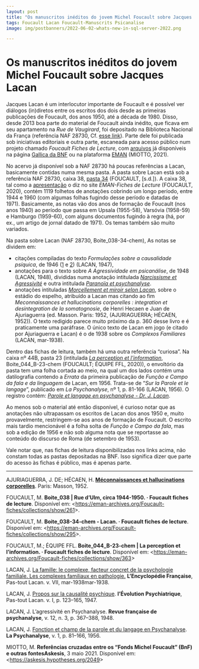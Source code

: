 ```yaml
---
layout: post
title: "Os manuscritos inéditos do jovem Michel Foucault sobre Jacques Lacan"
tags: Foucault Lacan Foucault-Manuscrits Psicanalise
image: img/postbanners/2022-06-02-whats-new-in-sql-server-2022.png

---
```


# Os manuscritos inéditos do jovem Michel Foucault sobre Jacques Lacan

Jacques Lacan é um interlocutor importante de Foucault e é possível ver
diálogos (in)diretos entre os escritos dos dois desde as primeiras
publicações de Foucault, dos anos 1950, até a década de 1980. Disso,
desde 2013 boa parte do material de Foucault ainda inédito, que ficava
em seu apartamento na *Rue de Vaugirard*, foi depositado na Biblioteca
Nacional da França (referência NAF 28730, Cf. [esse
link](https://askesis.hypotheses.org/2049)). Parte dele foi publicada
sob iniciativas editoriais e outra parte, escaneada para acesso público
num projeto chamado *Foucault Fiches de Lecture*, com
[arquivos](https://askesis.hypotheses.org/2049) já disponíveis na página
[Gallica da BNF](https://gallica.bnf.fr/) ou na plataforma
[EMAN](https://eman-archives.org/Foucault-fiches/) (MIOTTO, 2021).

No acervo já disponível sob a NAF 28730 há poucas referências a Lacan,
basicamente contidas numa mesma pasta. A pasta sobre Lacan está sob a
referência NAF 28730, caixa 38, [pasta
34](https://eman-archives.org/Foucault-fiches/collections/show/295)
(FOUCAULT, \[s.d.\]). A caixa 38, tal como a
[apresentação](https://eman-archives.org/Foucault-fiches/collections/show/261)
o diz no site *EMAN-Fiches de Lecture* (FOUCAULT, 2020), contém 1119
folhetos de anotações cobrindo um longo período, entre 1944 e 1960 (com
algumas folhas fugindo desse período e datadas de 1971). Basicamente, as
notas vão dos anos de formação de Foucault (nos anos 1940) ao período
que passa em Upsala (1955-58), Varsóvia (1958-59) e Hamburgo (1959-60),
com alguns documentos fugindo à regra (há, por ex., um artigo de jornal
datado de 1971). Os temas também são muito variados.

Na pasta sobre Lacan (NAF 28730, Boite_038-34-chem), As notas se dividem
em: 

- citações compiladas do texto *Formulações sobre a causalidade
psíquica*, de 1946
([1](https://eman-archives.org/Foucault-fiches/items/show/6979) e
[2](https://eman-archives.org/Foucault-fiches/items/show/6980)) (LACAN,
1947),
- anotações para o texto sobre *A Agressividade em psicanálise*,
de 1948 (LACAN, 1948), divididas numa anotação intitulada *[Narcissisme
et
Agressivité](https://eman-archives.org/Foucault-fiches/items/show/6981)*
e outra intitulada *[Paranoïa et
psychanalyse](https://eman-archives.org/Foucault-fiches/items/show/6983)*.
- anotações intituladas *[Morcellement et miroir selon
Lacan](https://eman-archives.org/Foucault-fiches/items/show/6982)*,
sobre o estádio do espelho, atribuído a Lacan mas citando ao fim
*Meconnaissances et hallucinations corporelles : integration et
desintegration de la somatognosie*, de Henri Hecaen e Juan de
Ajuriaguerra (ed. Masson. Paris: 1952, (AJURIAGUERRA; HÉCAEN, 1952)). O
texto redigido parece muito próximo da p. 360 desse livro e é
praticamente uma paráfrase. O único texto de Lacan em jogo (e citado por
Ajuriaguerra e Lacan) é o de 1938 sobre os *Complexos Familiares*
(LACAN, mar-1938).

Dentro das fichas de leitura, também há uma outra referência “curiosa”.
Na caixa nº 44B, pasta 23 (intitulada *[La perception et
l’information](https://eman-archives.org/Foucault-fiches/collections/show/363)*,
Boite_044_B-23-chem (FOUCAULT; ÉQUIPE FFL, 2020)), o envoltório da pasta
tem uma folha cortada ao meio, na qual um dos lados contém uma
datilografia contendo a *Errata* da primeira publicação de *Função e
Campo da fala e da linguagem* de Lacan, em 1956. Trata-se de “*Sur la
Parole et le langage*”, publicado em *La Psychanalyse*, nº 1, p. 81-166
(LACAN, 1956). O registro contém: *[Parole et langage en psychanalyse -
Dr. J.
Lacan](https://eman-archives.org/Foucault-fiches/items/show/8280)*.

Ao menos sob o material até então disponível, é curioso notar que as
anotações não ultrapassam os escritos de Lacan dos anos 1950 e, muito
provavelmente, restringem-se aos anos de formação de Foucault. O escrito
mais tardio mencionável é a folha solta de *Função e Campo da fala*, mas
sob a edição de 1956 e não sob alguma nota que se reportasse ao conteúdo
do discurso de Roma (de setembro de 1953).

Vale notar que, nas fichas de leitura disponibilizadas nos links acima,
não constam todas as pastas depositadas na BNF. Isso significa dizer que
parte do acesso às fichas é público, mas é apenas parte.

---

AJURIAGUERRA, J. DE; HÉCAEN, H. **[Méconnaissances et hallucinations
corporelles](https://books.google.com/books/about/M%C3%A9connaissances_et_hallucinations_corpo.html?hl=pt-BR&id=KJIRAQAAMAAJ)**.
Paris: Masson, 1952.

FOUCAULT, M. **Boite_038 \| Rue d’Ulm, circa 1944-1950. · Foucault
fiches de lecture**. Disponível em:
\<<https://eman-archives.org/Foucault-fiches/collections/show/261>\>.

FOUCAULT, M. **Boite_038-34-chem - Lacan. · Foucault fiches de
lecture**. Disponível em:
\<<https://eman-archives.org/Foucault-fiches/collections/show/295>\>.

FOUCAULT, M.; ÉQUIPE FFL. **Boite_044_B-23-chem \| La perception et
l’information. · Foucault fiches de lecture**. Disponível em:
\<<https://eman-archives.org/Foucault-fiches/collections/show/363>\>

LACAN, J. [La famille: le complexe, facteur concret de la psychologie
familiale. Les complexes familiaux en
pathologie.](https://ecole-lacanienne.net/wp-content/uploads/2016/04/1938-03-00.pdf)
**L’Encyclopédie Française**, Pas-tout Lacan. v. VII, mar-1938mar-1938.

LACAN, J. [Propos sur la causalité
psychique](https://ecole-lacanienne.net/wp-content/uploads/2016/04/1946-09-28.pdf).
**l’Évolution Psychiatrique**, Pas-tout Lacan. v. I, p. 123–165, 1947.

LACAN, J. L’agressivité en Psychanalyse. **Revue française de
psychanalyse**, v. 12, n. 3, p. 367–388, 1948.

LACAN, J. [Fonction et champ de la parole et du langage en
Psychanalyse](http://www.psicanaliseefilosofia.com.br/acervo/fonctionetchamp.doc).
**La Psychanalyse**, v. 1, p. 81–166, 1956.

MIOTTO, M. **Referências cruzadas entre os “Fonds Michel Foucault” (BnF)
e outras fontesAskesis**, 3 maio 2021. Disponível em:
\<<https://askesis.hypotheses.org/2049>\>
